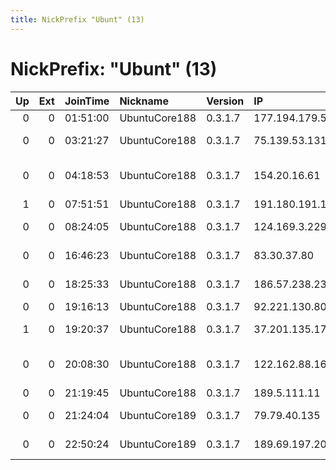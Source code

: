 ```yaml
---
title: NickPrefix "Ubunt" (13)
---
```


# NickPrefix: "Ubunt" (13)

|   Up |   Ext | JoinTime   | Nickname      | Version   | IP              | AS                                     | CC   |   ORp |   Dirp | OS    | Contact   |   eFamMembers |
|-----:|------:|:-----------|:--------------|:----------|:----------------|:---------------------------------------|:-----|------:|-------:|:------|:----------|--------------:|
|    0 |     0 | 01:51:00   | UbuntuCore188 | 0.3.1.7   | 177.194.179.59  | CLARO S.A.                             | br   | 38370 |      0 | Linux | None      |             1 |
|    0 |     0 | 03:21:27   | UbuntuCore188 | 0.3.1.7   | 75.139.53.131   | Charter Communications                 | us   | 38971 |      0 | Linux | None      |             1 |
|    0 |     0 | 04:18:53   | UbuntuCore188 | 0.3.1.7   | 154.20.16.61    | TELUS Communications Inc.              | ca   | 46469 |      0 | Linux | None      |             1 |
|    1 |     0 | 07:51:51   | UbuntuCore188 | 0.3.1.7   | 191.180.191.131 | CLARO S.A.                             | br   | 40423 |      0 | Linux | None      |             1 |
|    0 |     0 | 08:24:05   | UbuntuCore188 | 0.3.1.7   | 124.169.3.229   | Internode Pty Ltd                      | au   | 37047 |      0 | Linux | None      |             1 |
|    0 |     0 | 16:46:23   | UbuntuCore188 | 0.3.1.7   | 83.30.37.80     | Orange Polska Spolka Akcyjna           | pl   | 44053 |      0 | Linux | None      |             1 |
|    0 |     0 | 18:25:33   | UbuntuCore188 | 0.3.1.7   | 186.57.238.23   | Telefonica de Argentina                | ar   | 41519 |      0 | Linux | None      |             1 |
|    0 |     0 | 19:16:13   | UbuntuCore188 | 0.3.1.7   | 92.221.130.80   | Altibox AS                             | no   | 42333 |      0 | Linux | None      |             1 |
|    1 |     0 | 19:20:37   | UbuntuCore188 | 0.3.1.7   | 37.201.135.17   | Liberty Global Operations B.V.         | de   | 38387 |      0 | Linux | None      |             1 |
|    0 |     0 | 20:08:30   | UbuntuCore188 | 0.3.1.7   | 122.162.88.163  | Bharti Airtel Ltd., Telemedia Services | in   | 45485 |      0 | Linux | None      |             1 |
|    0 |     0 | 21:19:45   | UbuntuCore188 | 0.3.1.7   | 189.5.111.11    | CLARO S.A.                             | br   | 42757 |      0 | Linux | None      |             1 |
|    0 |     0 | 21:24:04   | UbuntuCore189 | 0.3.1.7   | 79.79.40.135    | Tiscali UK Limited                     | gb   | 45593 |      0 | Linux | None      |             1 |
|    0 |     0 | 22:50:24   | UbuntuCore189 | 0.3.1.7   | 189.69.197.201  | TELEFNICA BRASIL S.A                   | br   | 36320 |      0 | Linux | None      |             1 |
